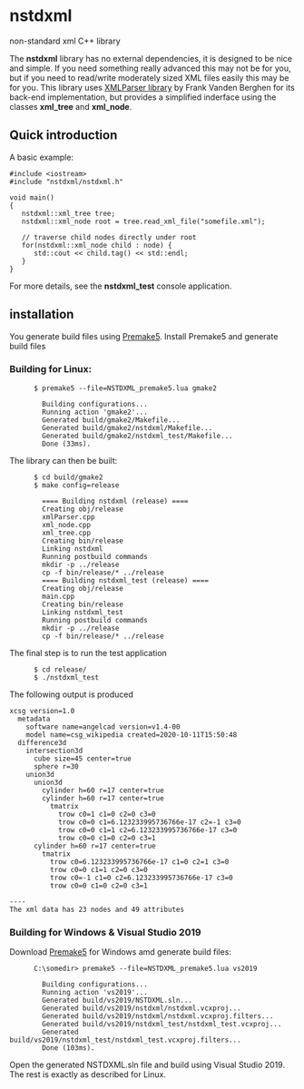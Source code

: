 # nstdxml
non-standard xml C++ library

The **nstdxml** library has no external dependencies, it is designed to be nice and simple. If you need something really advanced this may not be for you, but if you need to read/write moderately sized XML files easily this may be for you. This library uses [XMLParser library](https://applied-mathematics.net/tools/xmlParser.html) by Frank Vanden Berghen for its back-end implementation, but provides a simplified inderface using the classes **xml_tree** and **xml_node**.


## Quick introduction

A basic example:

```
#include <iostream>
#include "nstdxml/nstdxml.h"

void main() 
{
   nstdxml::xml_tree tree;
   nstdxml::xml_node root = tree.read_xml_file("somefile.xml");

   // traverse child nodes directly under root
   for(nstdxml::xml_node child : node) {
      std::cout << child.tag() << std::endl;
   }
}
```

For more details, see the **nstdxml_test** console application.

## installation

You generate build files using [Premake5](https://premake.github.io/). Install Premake5 and generate build files


### Building for Linux:

```
      $ premake5 --file=NSTDXML_premake5.lua gmake2

        Building configurations...
        Running action 'gmake2'...
        Generated build/gmake2/Makefile...
        Generated build/gmake2/nstdxml/Makefile...
        Generated build/gmake2/nstdxml_test/Makefile...
        Done (33ms).
```

The library can then be built:

```
      $ cd build/gmake2
      $ make config=release

        ==== Building nstdxml (release) ====
        Creating obj/release
        xmlParser.cpp
        xml_node.cpp
        xml_tree.cpp
        Creating bin/release
        Linking nstdxml
        Running postbuild commands
        mkdir -p ../release
        cp -f bin/release/* ../release
        ==== Building nstdxml_test (release) ====
        Creating obj/release
        main.cpp
        Creating bin/release
        Linking nstdxml_test
        Running postbuild commands
        mkdir -p ../release
        cp -f bin/release/* ../release
```
The final step is to run the test application


```
      $ cd release/
      $ ./nstdxml_test 
```

The following output is produced
```
xcsg version=1.0
  metadata
    software name=angelcad version=v1.4-00
    model name=csg_wikipedia created=2020-10-11T15:50:48
  difference3d
    intersection3d
      cube size=45 center=true
      sphere r=30
    union3d
      union3d
        cylinder h=60 r=17 center=true
        cylinder h=60 r=17 center=true
          tmatrix
            trow c0=1 c1=0 c2=0 c3=0
            trow c0=0 c1=6.123233995736766e-17 c2=-1 c3=0
            trow c0=0 c1=1 c2=6.123233995736766e-17 c3=0
            trow c0=0 c1=0 c2=0 c3=1
      cylinder h=60 r=17 center=true
        tmatrix
          trow c0=6.123233995736766e-17 c1=0 c2=1 c3=0
          trow c0=0 c1=1 c2=0 c3=0
          trow c0=-1 c1=0 c2=6.123233995736766e-17 c3=0
          trow c0=0 c1=0 c2=0 c3=1

----
The xml data has 23 nodes and 49 attributes
```

### Building for Windows & Visual Studio 2019

Download [Premake5](https://premake.github.io/) for Windows amd generate build files:

```
      C:\somedir> premake5 --file=NSTDXML_premake5.lua vs2019

        Building configurations...
        Running action 'vs2019'...
        Generated build/vs2019/NSTDXML.sln...
        Generated build/vs2019/nstdxml/nstdxml.vcxproj...
        Generated build/vs2019/nstdxml/nstdxml.vcxproj.filters...
        Generated build/vs2019/nstdxml_test/nstdxml_test.vcxproj...
        Generated build/vs2019/nstdxml_test/nstdxml_test.vcxproj.filters...
        Done (103ms).
```

Open the generated NSTDXML.sln file and build using Visual Studio 2019. The rest is exactly as described for Linux.

